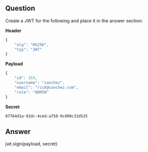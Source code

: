 ## Question

Create a JWT for the following and place it in the answer section:

**Header**
```js
{
    "alg": "HS256",
    "typ": "JWT"
}
```

**Payload**
```js
{
    "id": 153,
    "username": "sanchez",
    "email": "rick@sanchez.com",
    "role": "ADMIN"
}
```

**Secret**
```
87764d1a-92dc-4ced-a758-9c898c31d525
```

## Answer

jwt.sign(payload, secret)